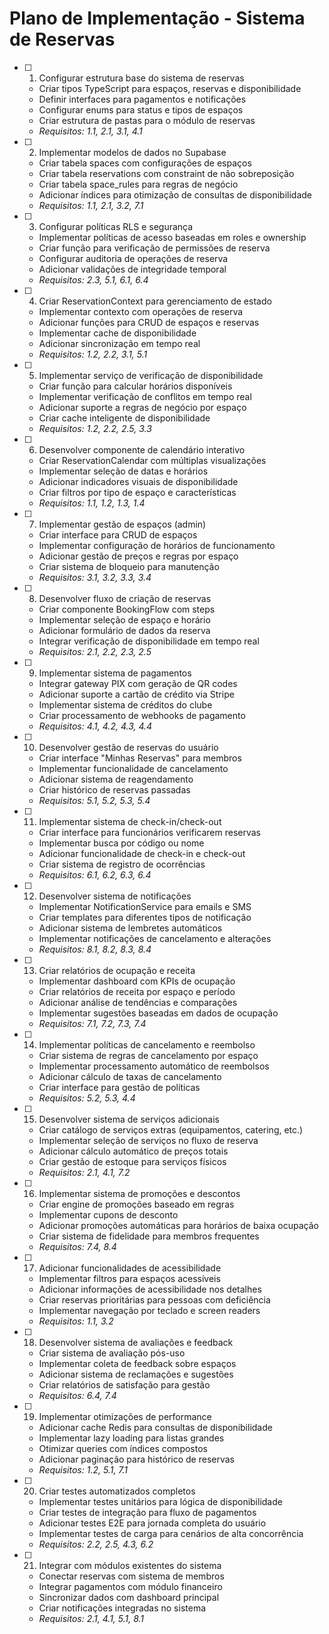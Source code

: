 # Plano de Implementação - Sistema de Reservas

- [ ] 1. Configurar estrutura base do sistema de reservas
  - Criar tipos TypeScript para espaços, reservas e disponibilidade
  - Definir interfaces para pagamentos e notificações
  - Configurar enums para status e tipos de espaços
  - Criar estrutura de pastas para o módulo de reservas
  - _Requisitos: 1.1, 2.1, 3.1, 4.1_

- [ ] 2. Implementar modelos de dados no Supabase
  - Criar tabela spaces com configurações de espaços
  - Criar tabela reservations com constraint de não sobreposição
  - Criar tabela space_rules para regras de negócio
  - Adicionar índices para otimização de consultas de disponibilidade
  - _Requisitos: 1.1, 2.1, 3.2, 7.1_

- [ ] 3. Configurar políticas RLS e segurança
  - Implementar políticas de acesso baseadas em roles e ownership
  - Criar função para verificação de permissões de reserva
  - Configurar auditoria de operações de reserva
  - Adicionar validações de integridade temporal
  - _Requisitos: 2.3, 5.1, 6.1, 6.4_

- [ ] 4. Criar ReservationContext para gerenciamento de estado
  - Implementar contexto com operações de reserva
  - Adicionar funções para CRUD de espaços e reservas
  - Implementar cache de disponibilidade
  - Adicionar sincronização em tempo real
  - _Requisitos: 1.2, 2.2, 3.1, 5.1_

- [ ] 5. Implementar serviço de verificação de disponibilidade
  - Criar função para calcular horários disponíveis
  - Implementar verificação de conflitos em tempo real
  - Adicionar suporte a regras de negócio por espaço
  - Criar cache inteligente de disponibilidade
  - _Requisitos: 1.2, 2.2, 2.5, 3.3_

- [ ] 6. Desenvolver componente de calendário interativo
  - Criar ReservationCalendar com múltiplas visualizações
  - Implementar seleção de datas e horários
  - Adicionar indicadores visuais de disponibilidade
  - Criar filtros por tipo de espaço e características
  - _Requisitos: 1.1, 1.2, 1.3, 1.4_

- [ ] 7. Implementar gestão de espaços (admin)
  - Criar interface para CRUD de espaços
  - Implementar configuração de horários de funcionamento
  - Adicionar gestão de preços e regras por espaço
  - Criar sistema de bloqueio para manutenção
  - _Requisitos: 3.1, 3.2, 3.3, 3.4_

- [ ] 8. Desenvolver fluxo de criação de reservas
  - Criar componente BookingFlow com steps
  - Implementar seleção de espaço e horário
  - Adicionar formulário de dados da reserva
  - Integrar verificação de disponibilidade em tempo real
  - _Requisitos: 2.1, 2.2, 2.3, 2.5_

- [ ] 9. Implementar sistema de pagamentos
  - Integrar gateway PIX com geração de QR codes
  - Adicionar suporte a cartão de crédito via Stripe
  - Implementar sistema de créditos do clube
  - Criar processamento de webhooks de pagamento
  - _Requisitos: 4.1, 4.2, 4.3, 4.4_

- [ ] 10. Desenvolver gestão de reservas do usuário
  - Criar interface "Minhas Reservas" para membros
  - Implementar funcionalidade de cancelamento
  - Adicionar sistema de reagendamento
  - Criar histórico de reservas passadas
  - _Requisitos: 5.1, 5.2, 5.3, 5.4_

- [ ] 11. Implementar sistema de check-in/check-out
  - Criar interface para funcionários verificarem reservas
  - Implementar busca por código ou nome
  - Adicionar funcionalidade de check-in e check-out
  - Criar sistema de registro de ocorrências
  - _Requisitos: 6.1, 6.2, 6.3, 6.4_

- [ ] 12. Desenvolver sistema de notificações
  - Implementar NotificationService para emails e SMS
  - Criar templates para diferentes tipos de notificação
  - Adicionar sistema de lembretes automáticos
  - Implementar notificações de cancelamento e alterações
  - _Requisitos: 8.1, 8.2, 8.3, 8.4_

- [ ] 13. Criar relatórios de ocupação e receita
  - Implementar dashboard com KPIs de ocupação
  - Criar relatórios de receita por espaço e período
  - Adicionar análise de tendências e comparações
  - Implementar sugestões baseadas em dados de ocupação
  - _Requisitos: 7.1, 7.2, 7.3, 7.4_

- [ ] 14. Implementar políticas de cancelamento e reembolso
  - Criar sistema de regras de cancelamento por espaço
  - Implementar processamento automático de reembolsos
  - Adicionar cálculo de taxas de cancelamento
  - Criar interface para gestão de políticas
  - _Requisitos: 5.2, 5.3, 4.4_

- [ ] 15. Desenvolver sistema de serviços adicionais
  - Criar catálogo de serviços extras (equipamentos, catering, etc.)
  - Implementar seleção de serviços no fluxo de reserva
  - Adicionar cálculo automático de preços totais
  - Criar gestão de estoque para serviços físicos
  - _Requisitos: 2.1, 4.1, 7.2_

- [ ] 16. Implementar sistema de promoções e descontos
  - Criar engine de promoções baseado em regras
  - Implementar cupons de desconto
  - Adicionar promoções automáticas para horários de baixa ocupação
  - Criar sistema de fidelidade para membros frequentes
  - _Requisitos: 7.4, 8.4_

- [ ] 17. Adicionar funcionalidades de acessibilidade
  - Implementar filtros para espaços acessíveis
  - Adicionar informações de acessibilidade nos detalhes
  - Criar reservas prioritárias para pessoas com deficiência
  - Implementar navegação por teclado e screen readers
  - _Requisitos: 1.1, 3.2_

- [ ] 18. Desenvolver sistema de avaliações e feedback
  - Criar sistema de avaliação pós-uso
  - Implementar coleta de feedback sobre espaços
  - Adicionar sistema de reclamações e sugestões
  - Criar relatórios de satisfação para gestão
  - _Requisitos: 6.4, 7.4_

- [ ] 19. Implementar otimizações de performance
  - Adicionar cache Redis para consultas de disponibilidade
  - Implementar lazy loading para listas grandes
  - Otimizar queries com índices compostos
  - Adicionar paginação para histórico de reservas
  - _Requisitos: 1.2, 5.1, 7.1_

- [ ] 20. Criar testes automatizados completos
  - Implementar testes unitários para lógica de disponibilidade
  - Criar testes de integração para fluxo de pagamentos
  - Adicionar testes E2E para jornada completa do usuário
  - Implementar testes de carga para cenários de alta concorrência
  - _Requisitos: 2.2, 2.5, 4.3, 6.2_

- [ ] 21. Integrar com módulos existentes do sistema
  - Conectar reservas com sistema de membros
  - Integrar pagamentos com módulo financeiro
  - Sincronizar dados com dashboard principal
  - Criar notificações integradas no sistema
  - _Requisitos: 2.1, 4.1, 5.1, 8.1_